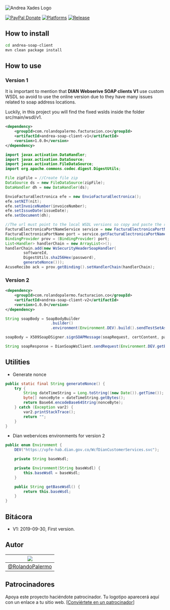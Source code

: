 ![Andrea Xades Logo](https://raw.githubusercontent.com/rolandopalermo/andrea-xades/master/static/andrea_xades.jpg)

[![PayPal Donate](http://ionicabizau.github.io/badges/paypal.svg?style=plastic&colorB=68B7EB)]()
[![Platforms](https://img.shields.io/badge/plaform-windows%20%7C%20linux%20%7C%20macOS-blue.svg?style=plastic&colorB=68B7EB)]()
[![Release](https://img.shields.io/badge/version-1.0.0-green.svg?style=plastic&colorB=68B7EB)]()

## How to install
```bash
cd andrea-soap-client
mvn clean package install
```

## How to use

### Version 1
It is important to mention that **DIAN Webserive SOAP clients V1** use custom WSDL so avoid to use the online version due to they have many issues related to soap address locations.

Luckily, in this project you will find the fixed wslds inside the folder src/main/wsdl/v1.

```xml
<dependency>
    <groupId>com.rolandopalermo.facturacion.co</groupId>
    <artifactId>andrea-soap-client-v1</artifactId>
    <version>1.0.0</version>
</dependency>
```

```java
import javax.activation.DataHandler;
import javax.activation.DataSource;
import javax.activation.FileDataSource;
import org.apache.commons.codec.digest.DigestUtils;

File zipFile = //Create file zip
DataSource ds = new FileDataSource(zipFile);
DataHandler dh = new DataHandler(ds);

EnvioFacturaElectronica efe = new EnvioFacturaElectronica();
efe.setNIT(nit);
efe.setInvoiceNumber(invoiceNumber);
efe.setIssueDate(issueDate);
efe.setDocument(dh);

//The url must point to the local WSDL versions so copy and paste the resource in the folder src/main/wsdl/v1 to your own project
FacturaElectronicaPortNameService service = new FacturaElectronicaPortNameService(url);
FacturaElectronicaPortName port = service.getFacturaElectronicaPortNameSoap11();
BindingProvider prov = (BindingProvider) port;
List<Handler> handlerChain = new ArrayList<>();
handlerChain.add(new WsSecurityHeaderSoapHandler(
        softwareId,
        DigestUtils.sha256Hex(password),
        generateNonce()));
AcuseRecibo ack = prov.getBinding().setHandlerChain(handlerChain);
```

### Version 2
```xml
<dependency>
    <groupId>com.rolandopalermo.facturacion.co</groupId>
    <artifactId>andrea-soap-client-v2</artifactId>
    <version>1.0.0</version>
</dependency>
```
```java
String soapBody = SoapBodyBuilder
                    .builder()
                    .environment(Environment.DEV).build().sendTestSetAsync(zipFileName, base64Content, testSetId);

soapBody = X509SoapDSigner.signSOAPMessage(soapRequest, certContent, password);

String soapResponse = DianSoapWsClient.sendRequest(Environment.DEV.getBaseWsdl(), soapBody);
```

## Utilities

- Generate nonce
```java
public static final String generateNonce() {
    try {
        String dateTimeString = Long.toString((new Date()).getTime());
        byte[] nonceByte = dateTimeString.getBytes();
        return Base64.encodeBase64String(nonceByte);
    } catch (Exception var2) {
        var2.printStackTrace();
        return "";
    }
}
```

- Dian webervices environments for version 2
```java
public enum Environment {
    DEV("https://vpfe-hab.dian.gov.co/WcfDianCustomerServices.svc");

    private String baseWsdl;

    private Environment(String baseWsdl) {
        this.baseWsdl = baseWsdl;
    }

    public String getBaseWsdl() {
        return this.baseWsdl;
    }
}
```

## Bitácora

- V1: 2019-09-30, First version.

## Autor
| [![](https://avatars1.githubusercontent.com/u/11875482?v=4&s=80)](https://github.com/rolandopalermo) |
|-|
| [@RolandoPalermo](https://github.com/rolandopalermo) |

## Patrocinadores
Apoya este proyecto haciéndote patrocinador. Tu logotipo aparecerá aquí con un enlace a tu sitio web. [[Conviértete en un patrocinador](mailto:rolando.roc@gmail.com)]